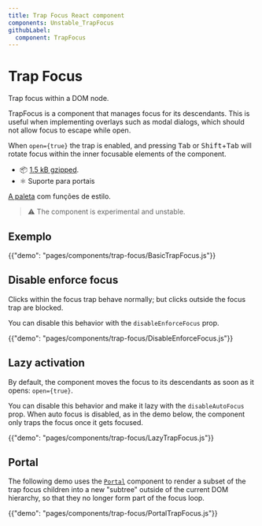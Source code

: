 ```yaml
---
title: Trap Focus React component
components: Unstable_TrapFocus
githubLabel:
  component: TrapFocus
---
```


# Trap Focus

<p class="description">Trap focus within a DOM node.</p>

TrapFocus is a component that manages focus for its descendants. This is useful when implementing overlays such as modal dialogs, which should not allow focus to escape while open.

When `open={true}` the trap is enabled, and pressing <kbd>Tab</kbd> or <kbd>Shift</kbd>+<kbd>Tab</kbd> will rotate focus within the inner focusable elements of the component.

- 📦 [1.5 kB gzipped](https://material-ui.com/size-snapshot).
- ⚛️ Suporte para portais

[A paleta](/system/palette/) com funções de estilo.

> ⚠️ The component is experimental and unstable.

## Exemplo

{{"demo": "pages/components/trap-focus/BasicTrapFocus.js"}}

## Disable enforce focus

Clicks within the focus trap behave normally; but clicks outside the focus trap are blocked.

You can disable this behavior with the `disableEnforceFocus` prop.

{{"demo": "pages/components/trap-focus/DisableEnforceFocus.js"}}

## Lazy activation

By default, the component moves the focus to its descendants as soon as it opens: `open={true}`.

You can disable this behavior and make it lazy with the `disableAutoFocus` prop. When auto focus is disabled, as in the demo below, the component only traps the focus once it gets focused.

{{"demo": "pages/components/trap-focus/LazyTrapFocus.js"}}

## Portal

The following demo uses the [`Portal`](/components/portal/) component to render a subset of the trap focus children into a new "subtree" outside of the current DOM hierarchy, so that they no longer form part of the focus loop.

{{"demo": "pages/components/trap-focus/PortalTrapFocus.js"}}
